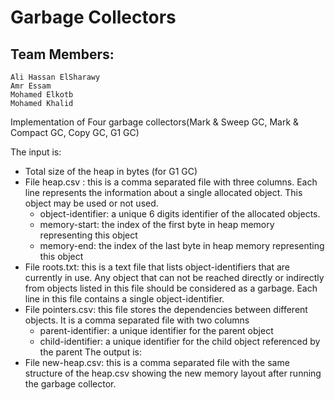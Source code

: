 # Garbage Collectors

## Team Members:
    Ali Hassan ElSharawy
    Amr Essam
    Mohamed Elkotb
    Mohamed Khalid
  
Implementation of Four garbage collectors(Mark & Sweep GC, Mark & Compact GC, Copy GC, G1 GC)

The input is:
  - Total size of the heap in bytes (for G1 GC)
  - File heap.csv : this is a comma separated file with three columns. Each line represents
      the information about a single allocated object. This object may be used or not used.
      - object-identifier: a unique 6 digits identifier of the allocated objects.
      - memory-start: the index of the first byte in heap memory representing this object
      - memory-end: the index of the last byte in heap memory representing this object
  - File roots.txt: this is a text file that lists object-identifiers that are currently in use. Any
      object that can not be reached directly or indirectly from objects listed in this file should
      be considered as a garbage. Each line in this file contains a single object-identifier.
  - File pointers.csv: this file stores the dependencies between different objects. It is a comma separated file with two columns
      - parent-identifier: a unique identifier for the parent object
      - child-identifier: a unique identifier for the child object referenced by the parent
The output is:
  - File new-heap.csv: this is a comma separated file with the same structure of the heap.csv showing the new memory layout after running the garbage collector.
